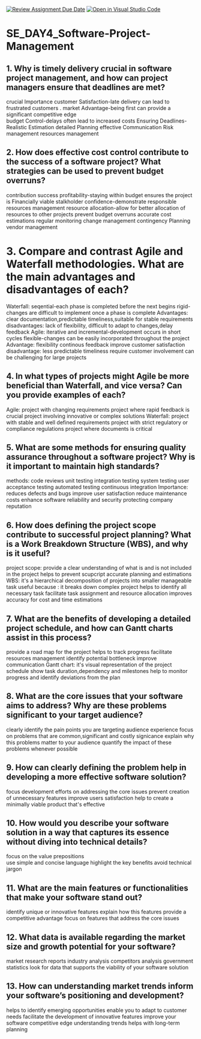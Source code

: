 [![Review Assignment Due Date](https://classroom.github.com/assets/deadline-readme-button-22041afd0340ce965d47ae6ef1cefeee28c7c493a6346c4f15d667ab976d596c.svg)](https://classroom.github.com/a/9pw6JKcu)
[![Open in Visual Studio Code](https://classroom.github.com/assets/open-in-vscode-2e0aaae1b6195c2367325f4f02e2d04e9abb55f0b24a779b69b11b9e10269abc.svg)](https://classroom.github.com/online_ide?assignment_repo_id=18471233&assignment_repo_type=AssignmentRepo)
# SE_DAY4_Software-Project-Management
## 1. Why is timely delivery crucial in software project management, and how can project managers ensure that deadlines are met?
crucial Importance
customer Satisfaction-late delivery can lead to frustrated customers .
market Advantage-being first can provide  a significant competitive edge  
budget Control-delays often lead to increased costs 
Ensuring Deadlines-
Realistic Estimation 
detailed Planning 
effective Communication 
Risk management 
resources management 

## 2. How does effective cost control contribute to the success of a software project? What strategies can be used to prevent budget overruns?

contribution success 
profitability-staying within budget ensures the project is Financially viable 
stalkholder confidence-demonstrate responsible resources management 
resource allocation-allow for better allocation of resources to other projects 
prevent budget overruns 
accurate cost estimations 
regular monitoring 
change management 
contingency Planning 
vendor management 
# 3. Compare and contrast Agile and Waterfall methodologies. What are the main advantages and disadvantages of each?
Waterfall:
seqential-each phase is completed before the next begins
rigid-changes are difficult to implement once a phase is complete 
Advantages:
clear documentation,predictable timeliness,suitable for stable requirements 
disadvantages:
lack of flexibility, difficult to adapt to changes,delay feedback 
Agile:
iterative and incremental-development occurs in short cycles 
flexible-changes can be easily incorporated  throughout the project 
Advantage:
flexibility 
continous feedback 
improve customer satisfaction 
disadvantage:
less predictable timeliness
require customer involvement 
can be challenging for large projects 
## 4. In what types of projects might Agile be more beneficial than Waterfall, and vice versa? Can you provide examples of each?
Agile:
project with changing requirements 
project where rapid feedback is crucial 
project involving innovative or complex solutions 
Waterfall:
project with stable and well defined requirements 
project with strict regulatory or compliance regulations 
project where documents is critical 
## 5. What are some methods for ensuring quality assurance throughout a software project? Why is it important to maintain high standards?
methods:
code reviews 
unit testing
integration testing 
system testing 
user acceptance testing
automated testing 
continuous integration 
Importance:
reduces defects and bugs
improve user satisfaction 
reduce maintenance costs 
enhance software reliability and security 
protecting company reputation 
## 6. How does defining the project scope contribute to successful project planning? What is a Work Breakdown Structure (WBS), and why is it useful?

project scope:
provide a clear understanding of what is and is not included in the project 
helps to prevent scupcript 
accurate planning and estimations 
WBS:
it's a hierarchical decomposition of projects into smaller manageable task
useful because  :
it breaks down complex project 
helps to identify all necessary task
facilitate task assignment and resource allocation 
improves accuracy for cost and time estimations 
## 7. What are the benefits of developing a detailed project schedule, and how can Gantt charts assist in this process?
provide a road map for the project 
helps to track progress 
facilitate resources management 
identify potential bottleneck 
improve communication 
Gantt chart:
it's visual representation of the project schedule 
show task duration,dependency and milestones 
help to monitor progress and identify deviations from the plan 


## 8. What are the core issues that your software aims to address? Why are these problems significant to your target audience?
clearly identify the pain points you are targeting audience experience 
focus on problems that are common,significant and costly 
signicance 
explain why this problems matter to your audience 
quantify the impact of these problems whenever possible 
## 9. How can clearly defining the problem help in developing a more effective software solution?
focus development efforts on addressing the core issues 
prevent creation of unnecessary features 
improve users satisfaction 
help to create a minimally viable product that's effective 
## 10. How would you describe your software solution in a way that captures its essence without diving into technical details?
focus on the value prepositions  
use simple and concise language
highlight the key benefits 
avoid  technical  jargon

## 11. What are the main features or functionalities that make your software stand out?
identify unique or innovative features 
explain how this features provide a competitive advantage 
focus on features that address the core issues 

## 12. What data is available regarding the market size and growth potential for your software?
market research reports 
industry analysis 
competitors analysis 
government statistics 
look for data that supports the viability of your software solution 
## 13. How can understanding market trends inform your software’s positioning and development?
helps to identify emerging opportunities 
enable you to adapt to customer needs 
facilitate the development of innovative features 
improve your software competitive edge 
understanding trends helps with long-term planning 
